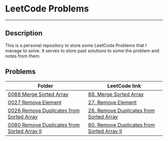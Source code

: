 # LeetCode Problems

---

## Description

This is a personal repository to store some LeetCode Problems that I manage to solve. It serves to store past solutions to some the problem and notes from them.

## Problems

| Folder                                                                                          | LeetCode link                                                                                                                                               |
| ----------------------------------------------------------------------------------------------- | ----------------------------------------------------------------------------------------------------------------------------------------------------------- |
| [0088 Merge Sorted Array](<Problems/0088 Merge Sorted Array>)                                   | [88. Merge Sorted Array](https://leetcode.com/problems/merge-sorted-array/?envType=study-plan-v2&envId=top-interview-150)                                   |
| [0027 Remove Element](<Problems/0027 Remove Element>)                                           | [27. Remove Element](https://leetcode.com/problems/remove-element/?envType=study-plan-v2&envId=top-interview-150)                                           |
| [0026 Remove Duplicates from Sorted Array](<Problems/0026 Remove Duplicates from Sorted Array>) | [26. Remove Duplicates from Sorted Array](https://leetcode.com/problems/remove-duplicates-from-sorted-array/?envType=study-plan-v2&envId=top-interview-150) |
|     [0080 Remove Duplicates from Sorted Array II](<Problems/0080 Remove Duplicates from Sorted Array II>)                                                                                            |                                                                                                                                       [80. Remove Duplicates from Sorted Array II](https://leetcode.com/problems/remove-duplicates-from-sorted-array-ii/?envType=study-plan-v2&envId=top-interview-150)                      |
